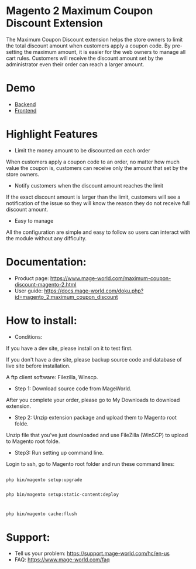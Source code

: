 # Magento 2 Maximum Coupon Discount Extension
The Maximum Coupon Discount extension helps the store owners to limit the total discount amount when customers apply a coupon code. By pre-setting the maximum amount, it is easier for the web owners to manage all cart rules. Customers will receive the discount amount set by the administrator even their order can reach a larger amount. 
# Demo
* [Backend](https://magento2.mage-world.com/demo03/autologin/backend/login?redirect=sales_rule/promo_quote/edit/id/5/)
* [Frontend](https://magento2.mage-world.com/demo03/autologin/frontend/addtocart?redirect=checkout/cart)
# Highlight Features 
* Limit the money amount to be discounted on each order

When customers apply a coupon code to an order, no matter how much value the coupon is, customers can receive only the amount that set by the store owners. 
* Notify customers when the discount amount reaches the limit 

If the exact discount amount is larger than the limit, customers will see a notification of the issue so they will know the reason they do not receive full discount amount. 
* Easy to manage

All the configuration are simple and easy to follow so users can interact with the module without any difficulty. 
# Documentation:
* Product page: https://www.mage-world.com/maximum-coupon-discount-magento-2.html
* User guide: https://docs.mage-world.com/doku.php?id=magento_2:maximum_coupon_discount
# How to install:
* Conditions:

If you have a dev site, please install on it to test first.

If you don't have a dev site, please backup source code and database of live site before installation.

A ftp client software: Filezilla, Winscp.

* Step 1: Download source code from MageWorld.

After you complete your order, please go to My Downloads to download extension.

* Step 2: Unzip extension package and upload them to Magento root folde.

Unzip file that you've just downloaded and use FileZilla (WinSCP) to upload to Magento root folde.

* Step3: Run setting up command line.

Login to ssh, go to Magento root folder and run these command lines:

<code>
php bin/magento setup:upgrade

php bin/magento setup:static-content:deploy

php bin/magento cache:flush
</code>

# Support: 
* Tell us your problem: https://support.mage-world.com/hc/en-us
* FAQ: https://www.mage-world.com/faq
